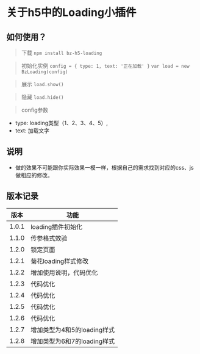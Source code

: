 # 关于h5中的Loading小插件

## 如何使用？
> 下载
  `npm install bz-h5-loading`

> 初始化实例
  `config = { type: 1, text: '正在加载' }`
  `var load = new BzLoading(config)`

> 展示
  `load.show()`

> 隐藏
  `load.hide()`

> config参数
  + type: loading类型（1、2、3、4、5）,
  + text: 加载文字

## 说明
* 做的效果不可能跟你实际效果一模一样，根据自己的需求找到对应的css、js做相应的修改。

## 版本记录

| 版本      | 功能      |
| --------   | -----  |
| 1.0.1     | loading插件初始化 |
| 1.1.0     | 传参格式效验    |
| 1.2.0      | 锁定页面 |
| 1.2.1      | 菊花loading样式修改 |
| 1.2.2      | 增加使用说明，代码优化 |
| 1.2.3      | 代码优化 |
| 1.2.4      | 代码优化 |
| 1.2.5      | 代码优化 |
| 1.2.6      | 代码优化 |
| 1.2.7      | 增加类型为4和5的loading样式 |
| 1.2.8      | 增加类型为6和7的loading样式 |

